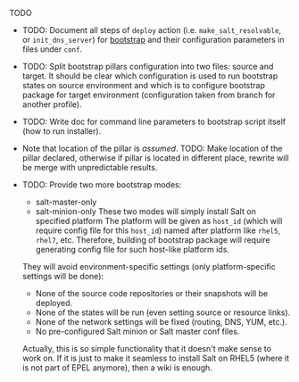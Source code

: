 TODO

*   TODO: Document all steps of `deploy` action (i.e. `make_salt_resolvable`,
    or `init_dns_server`) for [bootstrap][1] and their configuration
    parameters in files under `conf`.

*   TODO: Split bootstrap pillars configuration into two files:
    source and target.
    It should be clear which configuration is used to run bootstrap
    states on source environment and which is to configure bootstrap
    package for target environment (configuration taken from branch for
    another profile).

*   TODO: Write doc for command line parameters to bootstrap script itself (how
    to run installer).

*   Note that location of the pillar is _assumed_.
    TODO: Make location of the pillar declared, otherwise if pillar is
        located in different place, rewrite will be merge with
        unpredictable results.

*   TODO: Provide two more bootstrap modes:
    *   salt-master-only
    *   salt-minion-only
    These two modes will simply install Salt on specified platform
    The platform will be given as `host_id` (which will require config
    file for this `host_id`) named after platform like `rhel5`, `rhel7`, etc.
    Therefore, building of bootstrap package will require generating config
    file for such host-like platform ids.

    They will avoid environment-specific settings (only platform-specific
    settings will be done):
    *   None of the source code repositories or their snapshots will be deployed.
    *   None of the states will be run (even setting source or resource links).
    *   None of the network settings will be fixed (routing, DNS, YUM, etc.).
    *   No pre-configured Salt minion or Salt master conf files.

    Actually, this is so simple functionality that it doesn't make sense to 
    work on. If it is just to make it seamless to install Salt on RHEL5
    (where it is not part of EPEL anymore), then a wiki is enough.

[1]: docs/bootstrap.md

